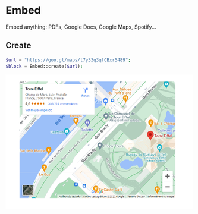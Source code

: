 # Embed

Embed anything: PDFs, Google Docs, Google Maps, Spotify...

## Create

```php
$url = "https://goo.gl/maps/t7y33q3qfCBxr5489";
$block = Embed::create($url);
```

![](../images/embed-maps.png)

